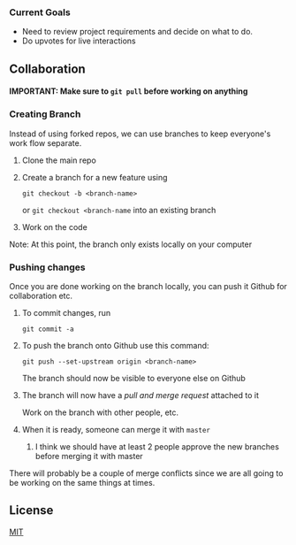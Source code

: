###  Current Goals
- Need to review project requirements and decide on what to do.
- Do upvotes for live interactions

## Collaboration
#### IMPORTANT: Make sure to `git pull` before working on anything 
### Creating Branch 
Instead of using forked repos, we can use branches to keep everyone's work flow separate.
1. Clone the main repo
2. Create a branch for a new feature using 
   ```
   git checkout -b <branch-name>
   ```
   or `git checkout <branch-name` into an existing branch

3. Work on the code

Note: At this point, the branch only exists locally on your computer
### Pushing changes
Once you are done working on the branch locally, you can push it Github for collaboration etc.
1. To commit changes, run
   ```
   git commit -a
   ```
2. To push the branch onto Github use this command:
   ```
   git push --set-upstream origin <branch-name>
   ```
   The branch should now be visible to everyone else on Github

3. The branch will now have a *pull and merge request* attached to it 

   Work on the branch with other people, etc.

4. When it is ready, someone can merge it with `master`
      1. I think we should have at least 2 people approve the new branches before merging it with master

There will probably be a couple of merge conflicts since we are all going to be working on the same things at times. 

## License
[MIT](https://choosealicense.com/licenses/mit/)
